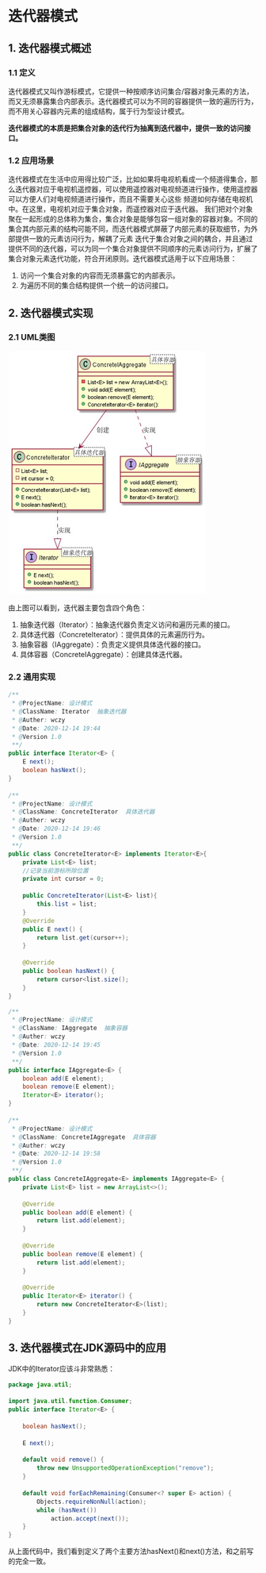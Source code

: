 # 迭代器模式
## 1. 迭代器模式概述
### 1.1 定义
迭代器模式又叫作游标模式，它提供一种按顺序访问集合/容器对象元素的方法，而又无须暴露集合内部表示。迭代器模式可以为不同的容器提供一致的遍历行为，而不用关心容器内元素的组成结构，属于行为型设计模式。

**迭代器模式的本质是把集合对象的迭代行为抽离到迭代器中，提供一致的访问接口。**

### 1.2 应用场景
迭代器模式在生活中应用得比较广泛，比如如果将电视机看成一个频道得集合，那么迭代器对应于电视机遥控器，可以使用遥控器对电视频道进行操作，使用遥控器可以方便人们对电视频道进行操作，而且不需要关心这些
频道如何存储在电视机中。在这里，电视机对应于集合对象，而遥控器对应于迭代器。
我们把对个对象聚在一起形成的总体称为集合，集合对象是能够包容一组对象的容器对象。不同的集合其内部元素的结构可能不同，而迭代器模式屏蔽了内部元素的获取细节，为外部提供一致的元素访问行为，解耦了元素
迭代于集合对象之间的耦合，并且通过提供不同的迭代器，可以为同一个集合对象提供不同顺序的元素访问行为，扩展了集合对象元素迭代功能，符合开闭原则。迭代器模式适用于以下应用场景：
1. 访问一个集合对象的内容而无须暴露它的内部表示。
2. 为遍历不同的集合结构提供一个统一的访问接口。

## 2. 迭代器模式实现
### 2.1 UML类图
![类图](img/类图.jpg)

由上图可以看到，迭代器主要包含四个角色：
1. 抽象迭代器（Iterator）：抽象迭代器负责定义访问和遍历元素的接口。
2. 具体迭代器（ConcreteIterator）：提供具体的元素遍历行为。
3. 抽象容器（IAggregate）：负责定义提供具体迭代器的接口。
4. 具体容器（ConcreteIAggregate）：创建具体迭代器。

### 2.2 通用实现
```java
/**
 * @ProjectName: 设计模式
 * @ClassName: Iterator  抽象迭代器
 * @Auther: wczy
 * @Date: 2020-12-14 19:44
 * @Version 1.0
 **/
public interface Iterator<E> {
    E next();
    boolean hasNext();
}

/**
 * @ProjectName: 设计模式
 * @ClassName: ConcreteIterator  具体迭代器
 * @Auther: wczy
 * @Date: 2020-12-14 19:46
 * @Version 1.0
 **/
public class ConcreteIterator<E> implements Iterator<E>{
    private List<E> list;
    //记录当前游标所除位置
    private int cursor = 0;

    public ConcreteIterator(List<E> list){
        this.list = list;
    }
    @Override
    public E next() {
        return list.get(cursor++);
    }

    @Override
    public boolean hasNext() {
        return cursor<list.size();
    }
}
```
```java
/**
 * @ProjectName: 设计模式
 * @ClassName: IAggregate  抽象容器
 * @Auther: wczy
 * @Date: 2020-12-14 19:45
 * @Version 1.0
 **/
public interface IAggregate<E> {
    boolean add(E element);
    boolean remove(E element);
    Iterator<E> iterator();
}

/**
 * @ProjectName: 设计模式
 * @ClassName: ConcreteIAggregate  具体容器
 * @Auther: wczy
 * @Date: 2020-12-14 19:58
 * @Version 1.0
 **/
public class ConcreteIAggregate<E> implements IAggregate<E> {
    private List<E> list = new ArrayList<>();

    @Override
    public boolean add(E element) {
        return list.add(element);
    }

    @Override
    public boolean remove(E element) {
        return list.add(element);
    }

    @Override
    public Iterator<E> iterator() {
        return new ConcreteIterator<E>(list);
    }
}
```

## 3. 迭代器模式在JDK源码中的应用
JDK中的Iterator应该斗非常熟悉：
```java
package java.util;

import java.util.function.Consumer;
public interface Iterator<E> {

    boolean hasNext();

    E next();

    default void remove() {
        throw new UnsupportedOperationException("remove");
    }

    default void forEachRemaining(Consumer<? super E> action) {
        Objects.requireNonNull(action);
        while (hasNext())
            action.accept(next());
    }
}
```
从上面代码中，我们看到定义了两个主要方法hasNext()和next()方法，和之前写的完全一致。